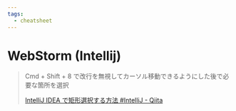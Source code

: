 ```yaml
---
tags:
  - cheatsheet
---
```

# WebStorm (Intellij)

> Cmd + Shift + 8 で改行を無視してカーソル移動できるようにした後で必要な箇所を選択
> 
> [IntelliJ IDEA で矩形選択する方法 #IntelliJ - Qiita](https://qiita.com/_Hammer0724/items/0f93a0fd8ecb6b771c34)

